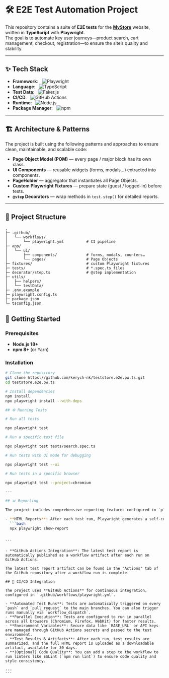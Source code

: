 # 🛠️ E2E Test Automation Project

This repository contains a suite of **E2E tests** for the [**MyStore**](https://teststore.automationtesting.co.uk) website, written in **TypeScript** with **Playwright**.  
The goal is to automate key user journeys—product search, cart management, checkout, registration—to ensure the site’s quality and stability.

---

## ✨ Tech Stack

- **Framework**: &nbsp; ![Playwright](https://img.shields.io/badge/Playwright-45ba4b?style=for-the-badge&logo=playwright&logoColor=white)
- **Language**: &nbsp; ![TypeScript](https://img.shields.io/badge/TypeScript-3178c6?style=for-the-badge&logo=typescript&logoColor=white)
- **Test Data**: &nbsp; ![Faker.js](https://img.shields.io/badge/Faker.js-blue?style=flat&logo=faker)
- **CI/CD**: &nbsp; ![GitHub Actions](https://img.shields.io/badge/GitHub_Actions-2088FF?style=for-the-badge&logo=github-actions&logoColor=white)
- **Runtime**: &nbsp; ![Node.js](https://img.shields.io/badge/Node.js-339933?style=for-the-badge&logo=nodedotjs&logoColor=white)
- **Package Manager**: &nbsp; ![npm](https://img.shields.io/badge/npm-CB3837?style=for-the-badge&logo=npm&logoColor=white)

---

## 🏗️ Architecture & Patterns

The project is built using the following patterns and approaches to ensure clean, maintainable, and scalable code:

- **Page Object Model (POM)** — every page / major block has its own class.
- **UI Components** — reusable widgets (forms, modals…) extracted into components.
- **PageHolder** — aggregator that instantiates all Page Objects.
- **Custom Playwright Fixtures** — prepare state (guest / logged-in) before tests.
- **`@step` Decorators** — wrap methods in `test.step()` for detailed reports.

---

## 📁 Project Structure

```text
.
├─ .github/
│   └── workflows/
│       └── playwright.yml          # CI pipeline
├─ app/
│   └── ui/
│       ├── components/             # forms, modals, counters…
│       └── pages/                  # Page Objects
├─ fixtures/                        # custom Playwright fixtures
├─ tests/                           # *.spec.ts files
├─ decorator/step.ts                # @step implementation
├─ utils/
│   ├── helpers/
│   └── testData/
├─ .env.example
├─ playwright.config.ts
├─ package.json
└─ tsconfig.json
```

## 🚀 Getting Started

### Prerequisites

- **Node.js 18+**
- **npm 8+** (or Yarn)

### Installation

````bash
# Clone the repository
git clone https://github.com/kerych-nk/teststore.e2e.pw.ts.git
cd teststore.e2e.pw.ts

# Install dependencies
npm install
npx playwright install --with-deps

## ⚙️ Running Tests

# Run all tests

npx playwright test

# Run a specific test file

npx playwright test tests/search.spec.ts

# Run tests with UI mode for debugging

npx playwright test --ui

# Run tests in a specific browser

npx playwright test --project=chromium

---

## 📊 Reporting

The project includes comprehensive reporting features configured in `playwright.config.ts`.

- **HTML Reports**: After each test run, Playwright generates a self-contained HTML report with detailed information about the run, including test steps, screenshots, and traces. You can view the last report by running:
  ```bash
  npx playwright show-report
````

````

```

- **GitHub Actions Integration**: The latest test report is automatically published as a workflow artifact after each run on GitHub Actions.

The latest test report artifact can be found in the "Actions" tab of the GitHub repository after a workflow run is complete.

## 🔄 CI/CD Integration

The project uses **GitHub Actions** for continuous integration, configured in `.github/workflows/playwright.yml`.

- **Automated Test Runs**: Tests are automatically triggered on every `push` and `pull_request` to the main branches. You can also trigger runs manually via `workflow_dispatch`.
- **Parallel Execution**: Tests are configured to run in parallel across all browsers (Chromium, Firefox, WebKit) for faster results.
- **Environment Variables**: Secure data like `BASE_URL` or API keys are managed through GitHub Actions secrets and passed to the test environment.
- **Test Results & Artifacts**: After each run, test results are summarized, and the full HTML report is uploaded as a downloadable artifact, available for 30 days.
- **(Optional) Code Quality**: You can add a step to the workflow to run linters like ESLint (`npm run lint`) to ensure code quality and style consistency.

---
```
````
